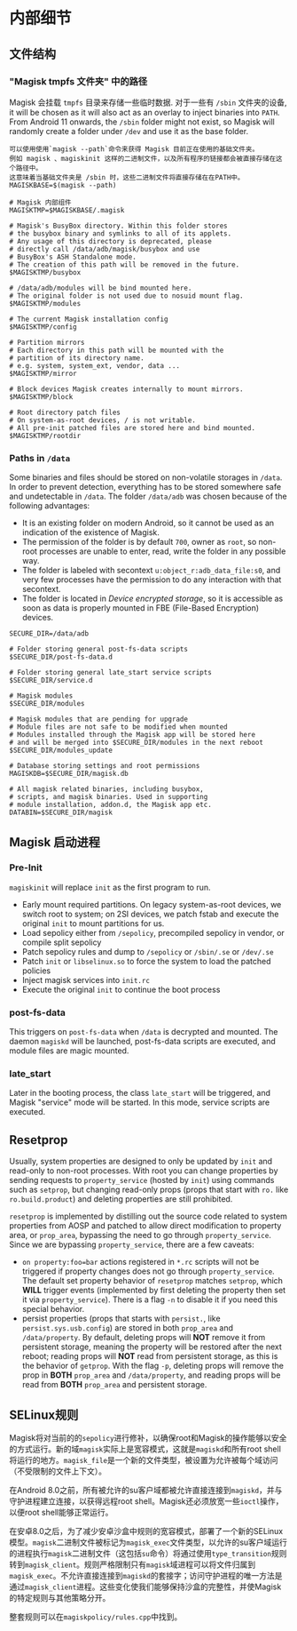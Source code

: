 # 内部细节

## 文件结构

###  "Magisk tmpfs 文件夹" 中的路径

Magisk 会挂载  `tmpfs` 目录来存储一些临时数据. 对于一些有 `/sbin` 文件夹的设备, it will be chosen as it will also act as an overlay to inject binaries into `PATH`. From Android 11 onwards, the `/sbin` folder might not exist, so Magisk will randomly create a folder under `/dev` and use it as the base folder.

```
可以使用使用`magisk --path`命令来获得 Magisk 目前正在使用的基础文件夹。
例如 magisk 、magiskinit 这样的二进制文件，以及所有程序的链接都会被直接存储在这个路径中。
这意味着当基础文件夹是 /sbin 时，这些二进制文件将直接存储在在PATH中。
MAGISKBASE=$(magisk --path)

# Magisk 内部组件
MAGISKTMP=$MAGISKBASE/.magisk

# Magisk's BusyBox directory. Within this folder stores
# the busybox binary and symlinks to all of its applets.
# Any usage of this directory is deprecated, please
# directly call /data/adb/magisk/busybox and use
# BusyBox's ASH Standalone mode.
# The creation of this path will be removed in the future.
$MAGISKTMP/busybox

# /data/adb/modules will be bind mounted here.
# The original folder is not used due to nosuid mount flag.
$MAGISKTMP/modules

# The current Magisk installation config
$MAGISKTMP/config

# Partition mirrors
# Each directory in this path will be mounted with the
# partition of its directory name.
# e.g. system, system_ext, vendor, data ...
$MAGISKTMP/mirror

# Block devices Magisk creates internally to mount mirrors.
$MAGISKTMP/block

# Root directory patch files
# On system-as-root devices, / is not writable.
# All pre-init patched files are stored here and bind mounted.
$MAGISKTMP/rootdir
```

### Paths in `/data`

Some binaries and files should be stored on non-volatile storages in `/data`. In order to prevent detection, everything has to be stored somewhere safe and undetectable in `/data`. The folder `/data/adb` was chosen because of the following advantages:

- It is an existing folder on modern Android, so it cannot be used as an indication of the existence of Magisk.
- The permission of the folder is by default `700`, owner as `root`, so non-root processes are unable to enter, read, write the folder in any possible way.
- The folder is labeled with secontext `u:object_r:adb_data_file:s0`, and very few processes have the permission to do any interaction with that secontext.
- The folder is located in _Device encrypted storage_, so it is accessible as soon as data is properly mounted in FBE (File-Based Encryption) devices.

```
SECURE_DIR=/data/adb

# Folder storing general post-fs-data scripts
$SECURE_DIR/post-fs-data.d

# Folder storing general late_start service scripts
$SECURE_DIR/service.d

# Magisk modules
$SECURE_DIR/modules

# Magisk modules that are pending for upgrade
# Module files are not safe to be modified when mounted
# Modules installed through the Magisk app will be stored here
# and will be merged into $SECURE_DIR/modules in the next reboot
$SECURE_DIR/modules_update

# Database storing settings and root permissions
MAGISKDB=$SECURE_DIR/magisk.db

# All magisk related binaries, including busybox,
# scripts, and magisk binaries. Used in supporting
# module installation, addon.d, the Magisk app etc.
DATABIN=$SECURE_DIR/magisk

```

## Magisk 启动进程

### Pre-Init

`magiskinit` will replace `init` as the first program to run.

- Early mount required partitions. On legacy system-as-root devices, we switch root to system; on 2SI devices, we patch fstab and execute the original `init` to mount partitions for us.
- Load sepolicy either from `/sepolicy`, precompiled sepolicy in vendor, or compile split sepolicy
- Patch sepolicy rules and dump to `/sepolicy` or `/sbin/.se` or `/dev/.se`
- Patch `init` or `libselinux.so` to force the system to load the patched policies
- Inject magisk services into `init.rc`
- Execute the original `init` to continue the boot process

### post-fs-data

This triggers on `post-fs-data` when `/data` is decrypted and mounted. The daemon `magiskd` will be launched, post-fs-data scripts are executed, and module files are magic mounted.

### late_start

Later in the booting process, the class `late_start` will be triggered, and Magisk "service" mode will be started. In this mode, service scripts are executed.

## Resetprop

Usually, system properties are designed to only be updated by `init` and read-only to non-root processes. With root you can change properties by sending requests to `property_service` (hosted by `init`) using commands such as `setprop`, but changing read-only props (props that start with `ro.` like `ro.build.product`) and deleting properties are still prohibited.

`resetprop` is implemented by distilling out the source code related to system properties from AOSP and patched to allow direct modification to property area, or `prop_area`, bypassing the need to go through `property_service`. Since we are bypassing `property_service`, there are a few caveats:

- `on property:foo=bar` actions registered in `*.rc` scripts will not be triggered if property changes does not go through `property_service`. The default set property behavior of `resetprop` matches `setprop`, which **WILL** trigger events (implemented by first deleting the property then set it via `property_service`). There is a flag `-n` to disable it if you need this special behavior.
- persist properties (props that starts with `persist.`, like `persist.sys.usb.config`) are stored in both `prop_area` and `/data/property`. By default, deleting props will **NOT** remove it from persistent storage, meaning the property will be restored after the next reboot; reading props will **NOT** read from persistent storage, as this is the behavior of `getprop`. With the flag `-p`, deleting props will remove the prop in **BOTH** `prop_area` and `/data/property`, and reading props will be read from **BOTH** `prop_area` and persistent storage.

## SELinux规则

Magisk将对当前的的`sepolicy`进行修补，以确保root和Magisk的操作能够以安全的方式运行。新的域`magisk`实际上是宽容模式，这就是`magiskd`和所有root shell将运行的地方。`magisk_file`是一个新的文件类型，被设置为允许被每个域访问（不受限制的文件上下文）。

在Android 8.0之前，所有被允许的su客户域都被允许直接连接到`magiskd`，并与守护进程建立连接，以获得远程root shell。Magisk还必须放宽一些`ioctl`操作，以便root shell能够正常运行。

在安卓8.0之后，为了减少安卓沙盒中规则的宽容模式，部署了一个新的SELinux模型。`magisk`二进制文件被标记为`magisk_exec`文件类型，以允许的su客户域运行的进程执行`magisk`二进制文件（这包括`su`命令）将通过使用`type_transition`规则转到`magisk_client`。规则严格限制只有`magisk`域进程可以将文件归属到`magisk_exec`。不允许直接连接到`magiskd`的套接字；访问守护进程的唯一方法是通过`magisk_client`进程。这些变化使我们能够保持沙盒的完整性，并使Magisk的特定规则与其他策略分开。

整套规则可以在`magiskpolicy/rules.cpp`中找到。
